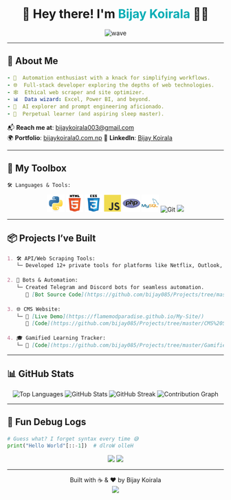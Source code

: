 <h1 align="center">
  🌳 Hey there! I'm <span style="color:#00ADB5;">Bijay Koirala</span> 🧑‍💻
</h1>

<p align="center">
  <img src="https://github.com/bijay085/bijay085/assets/107698781/e06089b9-5686-4b99-b825-432e89f1f98e" alt="wave" width="40"/>
</p>

---

## 🌱 About Me

```yaml
- 🤖  Automation enthusiast with a knack for simplifying workflows.
- 🌐  Full-stack developer exploring the depths of web technologies.
- 🕸️  Ethical web scraper and site optimizer.
- 📊  Data wizard: Excel, Power BI, and beyond.
- 🧠  AI explorer and prompt engineering aficionado.
- 🛌  Perpetual learner (and aspiring sleep master).
```

📬 **Reach me at**: [bijaykoirala003@gmail.com](mailto:bijaykoirala003@gmail.com)  
🌍 **Portfolio**: [bijaykoirala0.com.np](https://bijaykoirala0.com.np)
💼 **LinkedIn**: [Bijay Koirala](https://www.linkedin.com/in/bijay-koirala/)  

---

## 🌳 My Toolbox

```markdown
🛠️ Languages & Tools:
```

<p align="center">
  <img src="https://raw.githubusercontent.com/devicons/devicon/master/icons/python/python-original.svg" width="40" title="Python"/>
  <img src="https://raw.githubusercontent.com/devicons/devicon/master/icons/html5/html5-original-wordmark.svg" width="40" title="HTML5"/>
  <img src="https://raw.githubusercontent.com/devicons/devicon/master/icons/css3/css3-original-wordmark.svg" width="40" title="CSS3"/>
  <img src="https://raw.githubusercontent.com/devicons/devicon/master/icons/javascript/javascript-original.svg" width="40" title="JavaScript"/>
  <img src="https://raw.githubusercontent.com/devicons/devicon/master/icons/php/php-original.svg" width="40" title="PHP"/>
  <img src="https://raw.githubusercontent.com/devicons/devicon/master/icons/mysql/mysql-original-wordmark.svg" width="40" title="MySQL"/>
  <img src="https://www.vectorlogo.zone/logos/git-scm/git-scm-icon.svg" width="40" title="Git"/>
  <img src="https://img.shields.io/badge/GPT%20Prompt%20Engineer-4285F4?style=for-the-badge&logo=openai&logoColor=white" height="28"/>
</p>

---

## 📦 Projects I’ve Built

```markdown
1. 🛠️ API/Web Scraping Tools:
   └─ Developed 12+ private tools for platforms like Netflix, Outlook, ChatGPT, and more.

2. 🤖 Bots & Automation:
   └─ Created Telegram and Discord bots for seamless automation.
      🔗 [Bot Source Code](https://github.com/bijay085/Projects/tree/master/Bots)

3. 🌐 CMS Website:
   └─ 🔗 [Live Demo](https://flamemodparadise.github.io/My-Site/)
      💾 [Code](https://github.com/bijay085/Projects/tree/master/CMS%20Site)

4. 🎓 Gamified Learning Tracker:
   └─ 💾 [Code](https://github.com/bijay085/Projects/tree/master/Gamified%20Learning%20Progress%20Tracker)
```

---

## 📊 GitHub Stats

<div align="center">

<img src="https://github-readme-stats.vercel.app/api/top-langs?username=bijay085&show_icons=true&locale=en&layout=compact&theme=radical" width="370" alt="Top Languages" />

<img src="https://github-readme-stats.vercel.app/api?username=bijay085&show_icons=true&locale=en&theme=radical" width="390" alt="GitHub Stats" />

<img src="https://github-readme-streak-stats.herokuapp.com/?user=bijay085&theme=radical" width="400" alt="GitHub Streak" />

<img src="https://github-readme-activity-graph.vercel.app/graph?username=bijay085&theme=rogue" alt="Contribution Graph" />

</div>

---

## 🤯 Fun Debug Logs

```python
# Guess what? I forget syntax every time 😅
print("Hello World"[::-1])  # dlroW olleH
```

<p align="center">
  <img src="https://media.giphy.com/media/TLjn42M7DPVQGdxfIr/giphy.gif" width="50"/> 
  <img src="https://media.giphy.com/media/10DhYj0GGhL9tm/giphy.gif" width="50"/>
</p>

---

<p align="center">
  Built with ☕ & ❤️ by Bijay Koirala  
  <br/>
  <img src="https://github.com/bijay085/bijay085/assets/107698781/550c345f-7905-4bd6-a3d0-ab5f9588cd7a" width="35"/>
</p>
